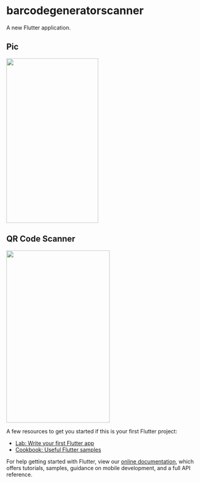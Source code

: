 # barcodegeneratorscanner

A new Flutter application.

## Pic

<img src="https://user-images.githubusercontent.com/73787635/162202719-94204d33-b87c-4d82-b32e-95bade21089a.jpeg" width=240 height=430>

## QR Code Scanner
<img src="https://user-images.githubusercontent.com/73787635/162204124-2d437f06-2f4e-4b9e-84ab-fb03c4a44497.gif" width=270 height=450>

A few resources to get you started if this is your first Flutter project:

- [Lab: Write your first Flutter app](https://flutter.dev/docs/get-started/codelab)
- [Cookbook: Useful Flutter samples](https://flutter.dev/docs/cookbook)

For help getting started with Flutter, view our
[online documentation](https://flutter.dev/docs), which offers tutorials,
samples, guidance on mobile development, and a full API reference.
